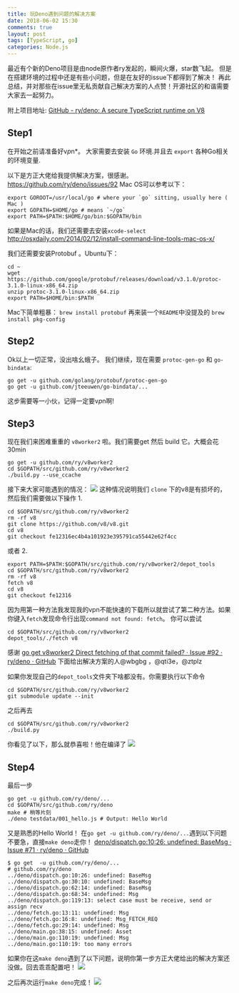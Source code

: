 ```yaml
---
title: 玩Deno遇到问题的解决方案
date: 2018-06-02 15:30
comments: true
layout: post
tags: [TypeScript, go]
categories: Node.js
---
```


最近有个新的Deno项目是由node原作者ry发起的，瞬间火爆，star数飞起。
但是在搭建环境的过程中还是有些小问题，但是在友好的issue下都得到了解决！
再此总结，并对那些在issue里无私贡献自己解决方案的人点赞！开源社区的和谐需要大家去一起努力。

附上项目地址:
[GitHub - ry/deno: A secure TypeScript runtime on V8](https://github.com/ry/deno)

<!--more-->

## Step1

在开始之前请准备好v*p*n*。
大家需要去安装 `Go` 环境.并且去 `export` 各种Go相关的环境变量.

以下是方正大佬给我提供解决方案，很感谢。
https://github.com/ry/deno/issues/92
Mac OS可以参考以下：
```shell
export GOROOT=/usr/local/go # where your `go` sitting, usually here ( Mac )
export GOPATH=$HOME/go # means `~/go` 
export PATH=$PATH:$HOME/go/bin:$GOPATH/bin
```

如果是Mac的话，我们还需要去安装`xcode-select`
 http://osxdaily.com/2014/02/12/install-command-line-tools-mac-os-x/ 

我们还需要安装Protobuf 。Ubuntu下：
```shell
cd ~
wget https://github.com/google/protobuf/releases/download/v3.1.0/protoc-3.1.0-linux-x86_64.zip
unzip protoc-3.1.0-linux-x86_64.zip
export PATH=$HOME/bin:$PATH
```
Mac下简单粗暴：
`brew install protobuf`
再来装一个`README`中没提及的
`brew install pkg-config`
## Step2
Ok以上一切正常，没出啥幺蛾子。
我们继续，现在需要 `protoc-gen-go`  和  `go-bindata`:
```shell
go get -u github.com/golang/protobuf/protoc-gen-go
go get -u github.com/jteeuwen/go-bindata/...
```
这步需要等一小伙，记得一定要v*p*n啊!
## Step3
现在我们来困难重重的 `v8worker2` 啦。我们需要get 然后 build 它。大概会花30min
```shell
go get -u github.com/ry/v8worker2
cd $GOPATH/src/github.com/ry/v8worker2
./build.py --use_ccache
```
接下来大家可能遇到的情况：
![](https://blogaaaaxzh.oss-cn-hangzhou.aliyuncs.com/go-get.png)
这种情况说明我们 `clone` 下的v8是有损坏的，然后我们需要做以下操作
1. 
```shell
cd $GOPATH/src/github.com/ry/v8worker2
rm -rf v8
git clone https://github.com/v8/v8.git
cd v8
git checkout fe12316ec4b4a101923e395791ca55442e62f4cc
```
或者
2. 
```shell
export PATH=$PATH:$GOPATH/src/github.com/ry/v8worker2/depot_tools
cd $GOPATH/src/github.com/ry/v8worker2
rm -rf v8
fetch v8
cd v8
git checkout fe12316
```
因为用第一种方法我发现我的vpn不能快速的下载所以就尝试了第二种方法。如果你键入`fetch`发现命令行出现`command not found: fetch`。
你可以尝试
```shell
cd $GOPATH/src/github.com/ry/v8worker2
depot_tools/./fetch v8
```
感谢 [go get v8worker2 Direct fetching of that commit failed? · Issue #92 · ry/deno · GitHub](https://github.com/ry/deno/issues/92) 下面给出解决方案的人@wbgbg ，@qti3e，@ztplz 

如果你发现自己的`depot_tools`文件夹下啥都没有。你需要执行以下命令
```shell
cd $GOPATH/src/github.com/ry/v8worker2
git submodule update --init
```
之后再去
```shell
cd $GOPATH/src/github.com/ry/v8worker2
./build.py
```
你看见了以下，那么就恭喜啦！他在编译了
![](https://blogaaaaxzh.oss-cn-hangzhou.aliyuncs.com/buildv8woker2.png)
## Step4
最后一步
```shell
go get -u github.com/ry/deno/...
cd $GOPATH/src/github.com/ry/deno
make # 稍等片刻
./deno testdata/001_hello.js # Output: Hello World
```
又是熟悉的Hello World！
在`go get -u github.com/ry/deno/...`遇到以下问题不要急，直接`make deno`走你！
[deno/dispatch.go:10:26: undefined: BaseMsg · Issue #71 · ry/deno · GitHub](https://github.com/ry/deno/issues/71)
```shell
$ go get  -u github.com/ry/deno/...
# github.com/ry/deno
../deno/dispatch.go:10:26: undefined: BaseMsg
../deno/dispatch.go:30:10: undefined: BaseMsg
../deno/dispatch.go:62:14: undefined: BaseMsg
../deno/dispatch.go:68:34: undefined: Msg
../deno/dispatch.go:119:13: select case must be receive, send or assign recv
../deno/fetch.go:13:11: undefined: Msg
../deno/fetch.go:16:8: undefined: Msg_FETCH_REQ
../deno/fetch.go:29:14: undefined: Msg
../deno/main.go:38:15: undefined: Asset
../deno/main.go:110:19: undefined: Msg
../deno/main.go:110:19: too many errors
```

如果你在这`make deno`遇到了以下问题，说明你第一步方正大佬给出的解决方案还没做。回去乖乖配置吧！
![](https://blogaaaaxzh.oss-cn-hangzhou.aliyuncs.com/makedeno.png)

之后再次运行`make deno`完成！
![](https://blogaaaaxzh.oss-cn-hangzhou.aliyuncs.com/denowork.png)